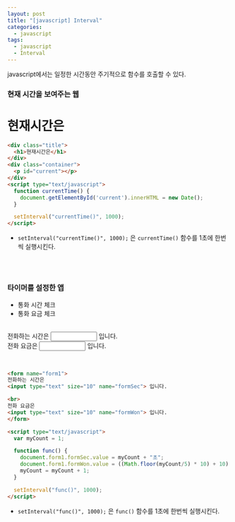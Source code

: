 ```yaml
---
layout: post
title: "[javascript] Interval"
categories:
  - javascript
tags:
  - javascript
  - Interval
---
```



javascript에서는 일정한 시간동안 주기적으로 함수를 호출할 수 있다.



### 현재 시간을 보여주는 웹

<div class="example">
  <div class="title">
    <h1>현재시간은</h1>
  </div>

  <div class="container">
    <p id="current"></p>
  </div>

  <script type="text/javascript">
    function currentTime() {
      document.getElementById('current').innerHTML = new Date();
    }

    setInterval("currentTime()", 1000);
  </script>

</div>


```html
<div class="title">
  <h1>현재시간은</h1>
</div>
<div class="container">
  <p id="current"></p>
</div>
<script type="text/javascript">
  function currentTime() {
    document.getElementById('current').innerHTML = new Date();
  }

  setInterval("currentTime()", 1000);
</script>
```

- ```setInterval("currentTime()", 1000);``` 은 ```currentTime()``` 함수를 1초에 한번씩 실행시킨다.

<br><br>




### 타이머를 설정한 앱

- 통화 시간 체크
- 통화 요금 체크

<br>

<div class="example">
  <form name="form1">
    전화하는 시간은
    <input type="text" size="10" name="formSec"> 입니다. <br>
    전화 요금은
    <input type="text" size="10" name="formWon"> 입니다.
  </form>

</div>
<script type="text/javascript">
var myCount = 1;

function func() {
  document.form1.formSec.value = myCount + "초";
  document.form1.formWon.value = ((Math.floor(myCount/5) * 10) + 10) + "원";
  myCount = myCount + 1;
}

setInterval("func()", 1000);
</script>

<br>


```html
<form name="form1">
전화하는 시간은
<input type="text" size="10" name="formSec"> 입니다.

<br>
전화 요금은
<input type="text" size="10" name="formWon"> 입니다.
</form>

<script type="text/javascript">
  var myCount = 1;

  function func() {
  	document.form1.formSec.value = myCount + "초";
  	document.form1.formWon.value = ((Math.floor(myCount/5) * 10) + 10) + "원";
  	myCount = myCount + 1;
  }

  setInterval("func()", 1000);
</script>
```


- ```setInterval("func()", 1000);``` 은 ```func()``` 함수를 1초에 한번씩 실행시킨다.
